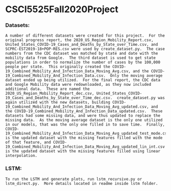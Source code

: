 # CSCI5525Fall2020Project

### Datasets:
	A number of different datasets were created for this project.  For the original progress report, the 2020_US_Region_Mobility_Report.csv, United_States_COVID-19_Cases_and_Deaths_by_State_over_Time.csv, and SCPRC-EST2019-18+POP-RES.csv were used by create_dataset.py.  The case numbers from the CDC dataset was matched by state and date with the mobility data from Google.  The third dataset is used to get state populations in order to normalize the number of cases by the 100,000 people per state.  This originally created the COVID-19_Combined_Mobility_And_Infection_Data_Moving_Avg.csv, and the COVID-19_Combined_Mobility_And_Infection_Data.csv.  Only the moving average dataset ended up being utilized.  For the final report, the CDC data and Google Mobility data were redownloaded, as they now included additional data.  These are named the 2020_US_Region_Mobility_Report_dec.csv, United_States_COVID-19_Cases_and_Deaths_by_State_over_Time_dec.csv.  create_dataset.py was again utilized with the new datasets, building COVID-19_Combined_Mobility_And_Infection_Data_Moving_Avg_updated.csv, and the COVID-19_Combined_Mobility_And_Infection_Data_updated.csv.  These datasets had some missing data, and were thus updated to replace the missing data.  As the moving average dataset is the only one utilized in our models, that was the only one filled in to save time.  Finally, COVID-19_Combined_Mobility_And_Infection_Data_Moving_Avg_updated_test_mode.csv is the updated dataset with the missing features filled with the mode of that feature, and COVID-19_Combined_Mobility_And_Infection_Data_Moving_Avg_updated_lin_int.csv is the updated dataset with the missing features filled using linear interpolation.



### LSTM:
	To run the LSTM and generate plots, run lstm_recursive.py or lstm_direct.py.  More details located in readme inside lstm folder.